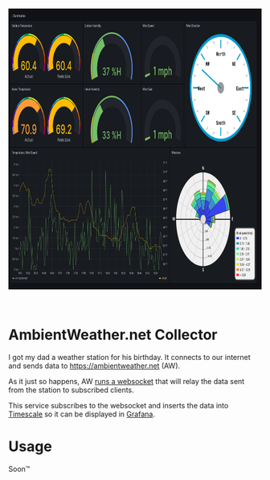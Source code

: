 <div align="center">
	<br>
	<p>
		<a href="https://github.com/fyko/ambient-weather-collector"><img src="./.github/assets/banner.png" height="558" alt="grafana example" /></a>
	</p>
	<br>
</div>

# AmbientWeather.net Collector

I got my dad a weather station for his birthday. It connects to our internet and sends data to https://ambientweather.net (AW).

As it just so happens, AW [runs a websocket](https://ambientweather.docs.apiary.io/#reference/ambient-realtime-api) that will relay the data sent from the station to subscribed clients.

This service subscribes to the websocket and inserts the data into [Timescale](https://timescale.com/) so it can be displayed in [Grafana](https://grafana.com/).

# Usage

Soon:tm:
